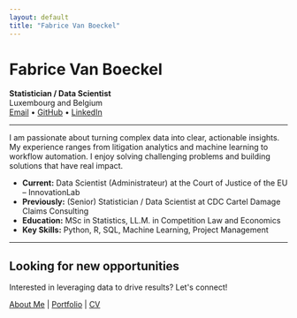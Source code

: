```yaml
---
layout: default
title: "Fabrice Van Boeckel"
---
```


# Fabrice Van Boeckel
**Statistician / Data Scientist**  
Luxembourg and Belgium  
[Email](mailto:fabricevb@hotmail.com) • [GitHub](https://github.com/fabricevb) • [LinkedIn](https://www.linkedin.com/in/fabricevb/)

---

I am passionate about turning complex data into clear, actionable insights. My experience ranges from litigation analytics and machine learning to workflow automation. I enjoy solving challenging problems and building solutions that have real impact.

- **Current:** Data Scientist (Administrateur) at the Court of Justice of the EU – InnovationLab
- **Previously:** (Senior) Statistician / Data Scientist at CDC Cartel Damage Claims Consulting
- **Education:** MSc in Statistics, LL.M. in Competition Law and Economics
- **Key Skills:** Python, R, SQL, Machine Learning, Project Management

---

## Looking for new opportunities
Interested in leveraging data to drive results? Let's connect!

[About Me](about.html) | [Portfolio](portfolio.html) | [CV](cv.html)
